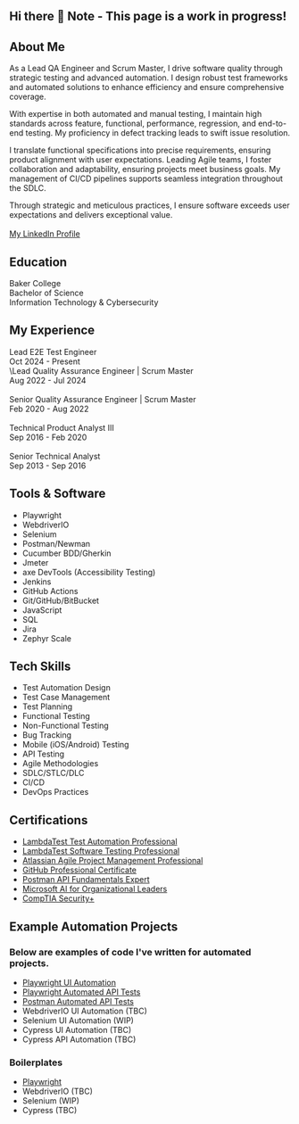 ## Hi there 👋 Note - This page is a work in progress!

## About Me
As a Lead QA Engineer and Scrum Master, I drive software quality through strategic testing and advanced automation. I design robust test frameworks and automated solutions to enhance efficiency and ensure comprehensive coverage.

With expertise in both automated and manual testing, I maintain high standards across feature, functional, performance, regression, and end-to-end testing. My proficiency in defect tracking leads to swift issue resolution.

I translate functional specifications into precise requirements, ensuring product alignment with user expectations. Leading Agile teams, I foster collaboration and adaptability, ensuring projects meet business goals. My management of CI/CD pipelines supports seamless integration throughout the SDLC.

Through strategic and meticulous practices, I ensure software exceeds user expectations and delivers exceptional value.\
\
[My LinkedIn Profile](https://www.linkedin.com/in/garrett-dillon/)

## Education
Baker College\
Bachelor of Science\
Information Technology & Cybersecurity


## My Experience
Lead E2E Test Engineer\
Oct 2024 - Present\
\Lead Quality Assurance Engineer | Scrum Master\
Aug 2022 - Jul 2024\
\
Senior Quality Assurance Engineer | Scrum Master\
Feb 2020 - Aug 2022\
\
Technical Product Analyst III\
Sep 2016 - Feb 2020\
\
Senior Technical Analyst\
Sep 2013 - Sep 2016

## Tools & Software

* Playwright
* WebdriverIO
* Selenium
* Postman/Newman
* Cucumber BDD/Gherkin
* Jmeter
* axe DevTools (Accessibility Testing)
* Jenkins
* GitHub Actions
* Git/GitHub/BitBucket
* JavaScript
* SQL
* Jira
* Zephyr Scale


## Tech Skills
* Test Automation Design
* Test Case Management
* Test Planning
* Functional Testing
* Non-Functional Testing
* Bug Tracking
* Mobile (iOS/Android) Testing
* API Testing
* Agile Methodologies
* SDLC/STLC/DLC
* CI/CD
* DevOps Practices


## Certifications
* [LambdaTest Test Automation Professional](https://www.linkedin.com/learning/certificates/cc50907b4f316ca8a519660f3054aa39a2fb6476b0a3b60dc21a8a84ca5b2c95?u=67698794)
* [LambdaTest Software Testing Professional](https://www.linkedin.com/learning/certificates/84613b9519cea9cfe041963b2b73f770348dfef11163d504bd9b04cf7b5c16e1?u=67698794)
* [Atlassian Agile Project Management Professional](https://www.linkedin.com/learning/certificates/b00f23165af8cd65f696f613dd3c00bfe87719ab3b286baa208a8968a1eeb41b?u=67698794)
* [GitHub Professional Certificate](https://www.linkedin.com/learning/certificates/4f9eb9ee8fa16ddb177ad9049473538d482bd8765fd5ffc7962aabeeadb0c554?u=67698794)
* [Postman API Fundamentals Expert](https://badgr.com/backpack/badges/66ad60219407db50ce7391f6)
* [Microsoft AI for Organizational Leaders](https://www.linkedin.com/learning/certificates/c6e912ddb96df44adb4dcbf0ed18c124662c1cd0a990acb55bdb0f2d42e850d4?u=67698794)
* [CompTIA Security+](https://www.certmetrics.com/comptia/public/verification.aspx/)


## Example Automation Projects
### Below are examples of code I've written for automated projects.
* [Playwright UI Automation](https://github.com/gdautoqa/playwright-ui-test-letcode)
* [Playwright Automated API Tests](https://github.com/gdautoqa/playwright-automated-api-tests)
* [Postman Automated API Tests](https://github.com/gdautoqa/postman-automated-api-tests)
* WebdriverIO UI Automation (TBC)
* Selenium UI Automation (WIP)
* Cypress UI Automation (TBC)
* Cypress API Automation (TBC)


### Boilerplates
* [Playwright](https://github.com/gdautoqa/playwright-boilerplate)
* WebdriverIO (TBC)
* Selenium (WIP)
* Cypress (TBC)
